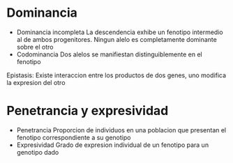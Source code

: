 # Dominancia

- Dominancia incompleta
	  La descendencia exhibe un fenotipo intermedio al de ambos progenitores. Ningun alelo es completamente dominante sobre el otro
- Codominancia
	Dos alelos se manifiestan distinguiblemente en el fenotipo

Epistasis: Existe interaccion entre los productos de dos genes, uno modifica la expresion del otro

# Penetrancia y expresividad

- Penetrancia
	  Proporcion de individuos en una poblacion que presentan el fenotipo correspondiente a su genotipo
- Expresividad
	  Grado de expresion individual de un fenotipo para un genotipo dado